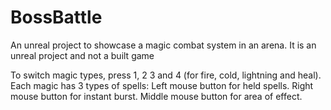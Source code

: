 # BossBattle
An unreal project to showcase a magic combat system in an arena. It is an unreal project and not a built game

To switch magic types, press 1, 2 3 and 4 (for fire, cold, lightning and heal).
Each magic has 3 types of spells: Left mouse button for held spells.
Right mouse button for instant burst.
Middle mouse button for area of effect.
